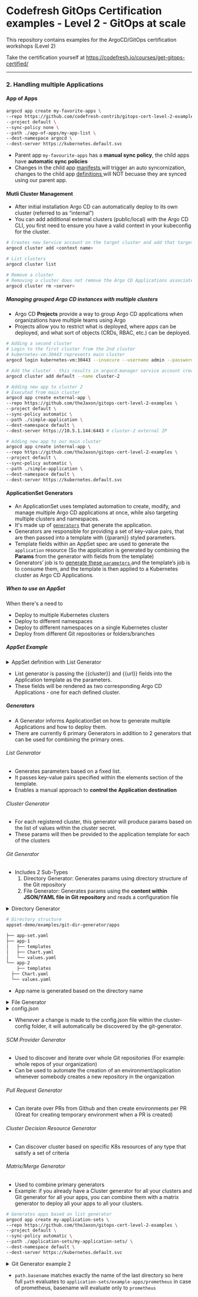 # Codefresh GitOps Certification examples - Level 2 - GitOps at scale

This repository contains examples for the ArgoCD/GitOps
certification workshops (Level 2)

Take the certification yourself at https://codefresh.io/courses/get-gitops-certified/

---

### 2. Handling multiple Applications
#### App of Apps
```bash
argocd app create my-favorite-apps \
--repo https://github.com/codefresh-contrib/gitops-cert-level-2-examples \
--project default \
--sync-policy none \
--path ./app-of-apps/my-app-list \
--dest-namespace argocd \
--dest-server https://kubernetes.default.svc 
```
- Parent app `my-favourite-apps` has a **manual sync policy**, the child apps have **automatic sync policies**
- Changes in the child app <u> manifests </u> will trigger an auto syncornization, changes to the child app <u> definitions </u> will NOT becuase they are synced using our parent app.

#### Mutli Cluster Management
- After initial installation Argo CD can automatically deploy to its own cluster (referred to as “internal”)
- You can add additional external clusters (public/local) with the Argo CD CLI, you first need to ensure you have a valid context in your kubeconfig for the cluster.

```bash
# Creates new Service account on the target cluster and add that target cluster to ArgoCD
argocd cluster add <context name>

# List clusters
argocd cluster list

# Remove a cluster
# Removing a cluster does not remove the Argo CD Applications associated with it.
argocd cluster rm <server>
```

##### Managing grouped Argo CD instances with multiple clusters
- Argo CD **Projects** provide a way to group Argo CD applications when organizations have multiple teams using Argo
- Projects allow you to restrict what is deployed, where apps can be deployed, and what sort of objects (CRDs, RBAC, etc.) can be deployed.

```bash
# Adding a second cluster
# Login to the first cluster from the 2nd cluster
# kubernetes-vm:30443 represents main cluster
argocd login kubernetes-vm:30443 --insecure --username admin --password <passwd>

# Add the cluster - this results in argocd-manager service account created on cluster-2 in kube-system namespace
argocd cluster add default --name cluster-2

# Adding new app to cluster 2
# Executed from main cluster
argocd app create external-app \
--repo https://github.com/theJaxon/gitops-cert-level-2-examples \
--project default \
--sync-policy automatic \
--path ./simple-application \
--dest-namespace default \
--dest-server https://10.5.1.144:6443 # cluster-2 external IP

# Adding new app to our main cluster
argocd app create internal-app \
--repo https://github.com/theJaxon/gitops-cert-level-2-examples \
--project default \
--sync-policy automatic \
--path ./simple-application \
--dest-namespace default \
--dest-server https://kubernetes.default.svc 
```

#### ApplicationSet Generators
- An ApplicationSet uses templated automation to create, modify, and manage multiple Argo CD applications at once, while also targeting multiple clusters and namespaces.
- It's made up of [`generators`](https://argocd-applicationset.readthedocs.io/en/stable/Generators/) that generate the application.
- Generators are responsible for providing a set of key-value pairs, that are then passed into a template with {{param}} styled parameters.
- Template fields within an AppSet spec are used to generate the `application` resource (So the application is generated by combining the **Params** from the generator with fields from the template)
- Generators’ job is to <u> generate these `parameters` </u> and the template’s job is to consume them, and the template is then applied to a Kubernetes cluster as Argo CD Applications.

##### When to use an AppSet
When there's a need to 
- Deploy to multiple Kubernetes clusters
- Deploy to different namespaces
- Deploy to different namespaces on a single Kubernetes cluster
- Deploy from different Git repositories or folders/branches

##### AppSet Example

<details>
<summary> AppSet definition with List Generator </summary>
<p>

```yaml
apiVersion: argoproj.io/v1alpha1
kind: ApplicationSet
metadata:
  name: guestbook
spec:
  generators:
    - list:
        elements:
          - cluster: engineering-dev
            url: 'https://kubernetes.default.svc'
          - cluster: engineering-prod
            url: 'https://kubernetes.default.svc'
  template:
    metadata:
      name: '{{cluster}}-guestbook'
    spec:
      project: default
      source:
        repoURL: 'https://github.com/argoproj/applicationset.git'
        targetRevision: HEAD
        path: 'examples/list-generator/guestbook/{{cluster}}'
      destination:
        server: '{{url}}'
        namespace: guestbook
```

</p>
</details>

- List generator is passing the {{cluster}} and {{url}} fields into the Application template as the parameters.
- These fields will be rendered as two corresponding Argo CD Applications - one for each defined cluster.

##### Generators
- A Generator informs ApplicationSet on how to generate multiple Applications and how to deploy them. 
- There are currently 6 primary Generators in addition to 2 generators that can be used for combining the primary ones.

###### List Generator
- Generates parameters based on a fixed list. 
- It passes key-value pairs specified within the elements section of the template.
- Enables a manual approach to **control the Application destination** 

###### Cluster Generator
- For each registered cluster, this generator will produce params based on the list of values within the cluster secret.
- These params will then be provided to the application template for each of the clusters


###### Git Generator
- Includes 2 Sub-Types
  1. Directory Generator: Generates params using directory structure of the Git repository
  2. File Generator: Generates params using the **content within JSON/YAML file in Git repository** and reads a configuration file

<details>
<summary> Directory Generator </summary>
<p>

```yaml
apiVersion: argoproj.io/v1alpha1
kind: ApplicationSet
metadata:
  name: appset-demo
spec:
  generators:
    - git:
        repoURL: 'https://github.com/hseligson1/appset-demo.git'
        revision: HEAD
        directories:
          - path: examples/git-dir-generator/apps
  template:
    metadata:
      name: '{{path.basename}}'
    spec:
      project: default
      source:
        repoURL: 'https://github.com/hseligson1/appset-demo.git'
        targetRevision: HEAD
        path: '{{path}}'
      destination:
        server: 'https://kubernetes.default.svc'
        namespace: default
```

</p>
</details>

```bash
# Directory structure
appset-demo/examples/git-dir-generator/apps

├── app-set.yaml
├── app-1
│   ├── templates
│   ├── Chart.yaml
│   └── values.yaml
└── app-2
    ├── templates
  ├── Chart.yaml
  └── values.yaml
```

- App name is generated based on the directory name

<details>
<summary> File Generator </summary>
<p>

```yaml
apiVersion: argoproj.io/v1alpha1
kind: ApplicationSet
metadata:
  name: appset-demo
spec:
  generators:
    - git:
        repoURL: 'https://github.com/hseligson1/appset-demo.git'
        revision: HEAD
        files:
          - path: examples/git-file-generator/cluster-config/**/config.json
  template:
    metadata:
      name: '{{cluster.name}}-app-1'
    spec:
      project: default
      source:
        repoURL: 'https://github.com/hseligson1/appset-demo.git'
        targetRevision: HEAD
        path: examples/git-file-generator/apps/app-1
      destination:
        server: '{{cluster.address}}'
        namespace: argocd
```

</p>
</details>

<details>
<summary> config.json </summary>
<p>

```json
{
  "aws_account": "123456",
  "asset_id": "11223344",
  "cluster": {
    "owner": "cluster-admin@codefresh.com",
    "name": "environments-staging",
    "address": "https://1.2.3.4"
  }
}
```

</p>
</details>

- Whenever a change is made to the config.json file within the cluster-config folder, it will automatically be discovered by the git-generator.

###### SCM Provider Generator
- Used to discover and iterate over whole Git repositories (For example: whole repos of your organization)
- Can be used to automate the creation of an environment/application whenever somebody creates a new repository in the organization

###### Pull Request Generator
- Can iterate over PRs from Github and then create environments per PR (Great for creating temporary environment when a PR is created)

###### Cluster Decision Resource Generator
- Can discover cluster based on specific K8s resources of any type that satisfy a set of criteria

###### Matrix/Merge Generator
- Used to combine primary generators 
- Example: if you already have a Cluster generator for all your clusters and Git generator for all your apps, you can combine them with a matrix generator to deploy all your apps to all your clusters.


```bash
# Generates apps based on list generator
argocd app create my-application-sets \
--repo https://github.com/theJaxon/gitops-cert-level-2-examples \
--project default \
--sync-policy automatic \
--path ./application-sets/my-application-sets/ \
--dest-namespace default \
--dest-server https://kubernetes.default.svc 
```

<details>
<summary> Git Generator example 2 </summary>
<p>

```yaml
apiVersion: argoproj.io/v1alpha1
kind: ApplicationSet
metadata:
  name: many-apps-application-set
  namespace: argocd
spec:
  generators:
  - git:
      repoURL: https://github.com/codefresh-contrib/gitops-cert-level-2-examples.git
      revision: HEAD
      directories:
      - path: application-sets/example-apps/*
  template:      
    metadata:
      name: '{{path.basename}}'
    spec:
      # The project the application belongs to.
      project: default

      # Source of the application manifests
      source:
        repoURL: https://github.com/codefresh-contrib/gitops-cert-level-2-examples.git
        targetRevision: HEAD
        path: '{{path}}'
      
      # Destination cluster and namespace to deploy the application
      destination:
        server: https://kubernetes.default.svc
        namespace: '{{path.basename}}'

      # Sync policy
      syncPolicy:
        syncOptions:
          - CreateNamespace=true  
        automated: # automated sync by default retries failed attempts 5 times with following delays between attempts ( 5s, 10s, 20s, 40s, 80s ); retry controlled using `retry` field.
          prune: true # Specifies if resources should be pruned during auto-syncing ( false by default ).
          selfHeal: true # Specifies if partial app sync should be executed when resources are changed only in target Kubernetes cluster and no git change detected ( false by default ).
      
```

</p>
</details>

- `path.basename` matches exactly the name of the last directory so here full `path` evaluates to `application-sets/example-apps/prometheus` in case of prometheus, basename will evaluate only to `prometheus`